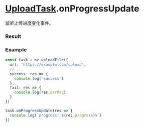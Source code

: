 # [UploadTask](../UploadTask.md).onProgressUpdate

监听上传进度变化事件。

### Result

<Results :data="results" />

### Example

```ts
const task = nz.uploadFile({
  url: 'https://example.com/upload',
  // ...
  success: res => {
    console.log('success')
  },
  fail: res => {
    console.log(res.errMsg)
  }
})

task.onProgressUpdate(res => {
  console.log(`progress: ${res.progress}%`)
})
```

<script setup>
const results = [
  {
    name: 'progress',
    type: 'number',
    desc: '上传进度百分比, 0 - 100',
    version: '0.1.0',
  },
  {
    name: 'totalBytesWritten',
    type: 'number',
    desc: '已经上传的数据长度，单位 Bytes',
    version: '0.1.0',
  },
  {
    name: 'totalBytesExpectedToWrite',
    type: 'number',
    desc: '预期需要上传的数据总长度，单位 Bytes',
    version: '0.1.0',
  },
]
</script>
